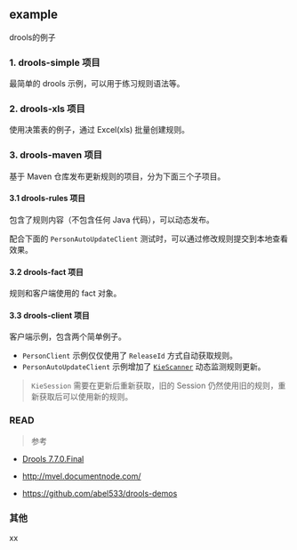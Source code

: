 ## example

drools的例子

### 1. drools-simple 项目
最简单的 drools 示例，可以用于练习规则语法等。

### 2. drools-xls 项目
使用决策表的例子，通过 Excel(xls) 批量创建规则。

### 3. drools-maven 项目
基于 Maven 仓库发布更新规则的项目，分为下面三个子项目。

#### 3.1 drools-rules 项目
包含了规则内容（不包含任何 Java 代码），可以动态发布。

配合下面的 `PersonAutoUpdateClient` 测试时，可以通过修改规则提交到本地查看效果。

#### 3.2 drools-fact 项目
规则和客户端使用的 fact 对象。

#### 3.3 drools-client 项目
客户端示例，包含两个简单例子。

- `PersonClient` 示例仅仅使用了 `ReleaseId` 方式自动获取规则。
- `PersonAutoUpdateClient` 示例增加了 [`KieScanner`](https://docs.jboss.org/drools/release/7.7.0.Final/drools-docs/html_single/index.html#_kiescanner_2) 动态监测规则更新。

> `KieSession` 需要在更新后重新获取，旧的 Session 仍然使用旧的规则，重新获取后可以使用新的规则。


### READ
>参考

- [Drools 7.7.0.Final](https://docs.jboss.org/drools/release/7.7.0.Final/drools-docs/html_single/index.html)
- http://mvel.documentnode.com/

- https://github.com/abel533/drools-demos


### 其他
xx
